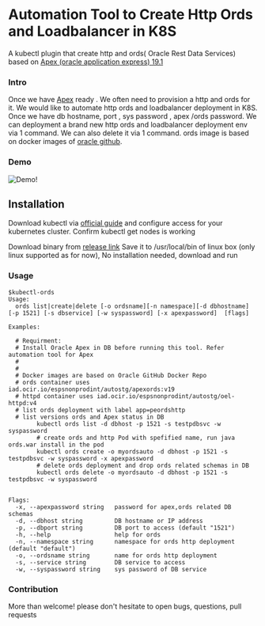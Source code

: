 # Automation Tool to Create Http Ords and Loadbalancer in K8S

A kubectl plugin that create http and ords( Oracle Rest Data Services) based on [Apex (oracle application express) 19.1](https://github.com/HenryXie1/apexauto)


### Intro
Once we have [Apex](https://github.com/HenryXie1/apexauto) ready .  We often need to provision a http and ords for it. We would like to automate http ords and loadbalancer deployment in K8S. Once we have db hostname, port , sys password , apex /ords password. We can deployment a brand new http ords and loadbalancer deployment env via 1 command.  We can also delete it via 1 command.
ords image is based on docker images of [oracle github](https://github.com/oracle/docker-images).

### Demo
![Demo!](images/kubectl-ords-create.gif)

## Installation

Download kubectl via [official guide](https://kubernetes.io/docs/tasks/tools/install-kubectl/) and configure access for your kubernetes cluster. Confirm kubectl get nodes is working

Download binary from [release link](https://github.com/HenryXie1/ordsauto/releases/download/v1.0/kubectl-ords)
Save it to /usr/local/bin of linux box (only linux supported as for now), No installation needed, download and run   
### Usage
```
$kubectl-ords
Usage:
  ords list|create|delete [-o ordsname][-n namespace][-d dbhostname] [-p 1521] [-s dbservice] [-w syspassword] [-x apexpassword]  [flags]

Examples:

  # Requirment: 
  # Install Oracle Apex in DB before running this tool. Refer automation tool for Apex
  #
  #
  # Docker images are based on Oracle GitHub Docker Repo 
  # ords container uses iad.ocir.io/espsnonprodint/autostg/apexords:v19
  # httpd container uses iad.ocir.io/espsnonprodint/autostg/oel-httpd:v4
  # list ords deployment with label app=peordshttp
  # list versions ords and Apex status in DB
        kubectl ords list -d dbhost -p 1521 -s testpdbsvc -w syspassword
        # create ords and http Pod with spefified name, run java ords.war install in the pod
        kubectl ords create -o myordsauto -d dbhost -p 1521 -s testpdbsvc -w syspassword -x apexpassword
        # delete ords deployment and drop ords related schemas in DB
        kubectl ords delete -o myordsauto -d dbhost -p 1521 -s testpdbsvc -w syspassword


Flags:
  -x, --apexpassword string   password for apex,ords related DB schemas
  -d, --dbhost string         DB hostname or IP address
  -p, --dbport string         DB port to access (default "1521")
  -h, --help                  help for ords
  -n, --namespace string      namespace for ords http deployment (default "default")
  -o, --ordsname string       name for ords http deployment
  -s, --service string        DB service to access
  -w, --syspassword string    sys password of DB service
```

### Contribution
More than welcome! please don't hesitate to open bugs, questions, pull requests 
